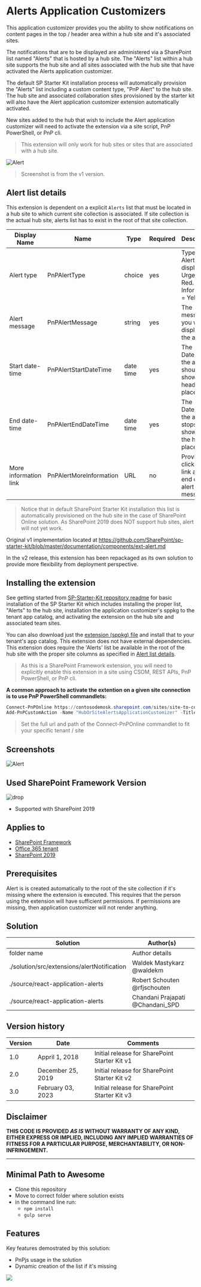 # Alerts Application Customizers

This application customizer provides you the ability to show notifications on content pages in the top / header area within a hub site and it's associated sites.

The notifications that are to be displayed are administered via a SharePoint list named "Alerts" that is hosted by a hub site. The "Alerts" list within a hub site supports the hub site and all sites associated with the hub site that have activated the Alerts application customizer.

The default SP Starter Kit installation process will automatically provision the "Alerts" list including a custom content type, "PnP Alert" to the hub site. The hub site and associated collaboration sites provisioned by the starter kit will also have the Alert application customizer extension automatically activated.

New sites added to the hub that wish to include the Alert application customizer will need to activate the extension via a site script, PnP PowerShell, or PnP cli.

> This extension will only work for hub sites or sites that are associated with a hub site.

![Alert](../../assets/images/components/ext-alert.gif)

> Screenshot is from the v1 version.


## Alert list details

This extension is dependent on a explicit `Alerts` list that must be located in a hub site to which current site collection is associated. If site collection is the actual hub site, alerts list has to exist in the root of that site collection.

| Display Name | Name | Type | Required | Description |
| ---- | ---- | ---- | ---- | ---- |
| Alert type | PnPAlertType | choice | yes | Type of Alert to display. Urgent = Red. Information = Yellow. |
| Alert message | PnPAlertMessage | string | yes | The message you want to display in the alert |
| Start date-time | PnPAlertStartDateTime | date time | yes | The Date/Time the alert should show in the header placeholder |
| End date-time | PnPAlertEndDateTime | date time | yes | The Date/Time the alert stops showing in the header placeholder |
| More information link | PnPAlertMoreInformation | URL | no | Provides a clickable link at the end of the alert message |

> Notice that in default SharePoint Starter Kit installation this list is automatically provisioned on the hub site in the case of SharePoint Online solution. As SharePoint 2019 does NOT support hub sites, alert will not yet work.

Original v1 implementation located at https://github.com/SharePoint/sp-starter-kit/blob/master/documentation/components/ext-alert.md

In the v2 release, this extension has been repackaged as its own solution to provide more flexibility from deployment perspective.


## Installing the extension

See getting started from [SP-Starter-Kit repository readme](https://github.com/pnp/sp-starter-kit) for basic installation of the SP Starter Kit which includes installing the proper list, "Alerts" to the hub site, installation the application customizer's sppkg to the tenant app catalog, and activating the extension on the hub site and associated team sites.

You can also download just the [extension (sppkg) file](./sharepoint/solution/react-application-alerts.sppkg) and install that to your tenant's app catalog. This extension does not have external dependencies. This extension does require the 'Alerts' list be available in the root of the hub site with the proper site columns as specified in [Alert list details](#Alert-list-details).

> As this is a SharePoint Framework extension, you will need to explicitly enable this extension in a site using CSOM, REST APIs, PnP PowerShell, or PnP cli.

**A common approach to activate the extention on a given site connection is to use PnP PowerShell commandlets:**

  ```powershell
  Connect-PnPOnline https://contosodemosk.sharepoint.com/sites/site-to-configure
  Add-PnPCustomAction -Name "HubOrSiteAlertsApplicationCustomizer" -Title "HubOrSiteAlertsApplicationCustomizer" -ClientSideComponentId 29df5d8b-1d9b-4d32-971c-d66162396ed3 -Location "ClientSideExtension.ApplicationCustomizer" -ClientSideComponentProperties "{}" -Scope Site
  ```

> Set the full url and path of the Connect-PnPOnline commandlet to fit your specific tenant / site


## Screenshots

![Alert](../../assets/images/components/ext-alert.png)


## Used SharePoint Framework Version

![drop](https://img.shields.io/badge/version-1.4-green.svg)

* Supported with SharePoint 2019

## Applies to

* [SharePoint Framework](https:/dev.office.com/sharepoint)
* [Office 365 tenant](https://dev.office.com/sharepoint/docs/spfx/set-up-your-development-environment)
* [SharePoint 2019](https://docs.microsoft.com/en-us/sharepoint/dev/general-development/sharepoint-2019-development-platform)

## Prerequisites

Alert is is created automatically to the root of the site collection if it's missing where the extension is executed. This requires that the person using the extension will have sufficient permissions. If permissions are missing, then application customizer will not render anything.

## Solution

Solution|Author(s)
--------|---------
folder name | Author details
./solution/src/extensions/alertNotification | Waldek Mastykarz @waldekm
./source/react-application-alerts | Robert Schouten @rfjschouten
./source/react-application-alerts | Chandani Prajapati @Chandani_SPD
## Version history

Version|Date|Comments
-------|----|--------
1.0|Appril 1, 2018|Initial release for SharePoint Starter Kit v1
2.0|December 25, 2019|Initial release for SharePoint Starter Kit v2
3.0|February 03, 2023|Initial release for SharePoint Starter Kit v3
## Disclaimer

**THIS CODE IS PROVIDED *AS IS* WITHOUT WARRANTY OF ANY KIND, EITHER EXPRESS OR IMPLIED, INCLUDING ANY IMPLIED WARRANTIES OF FITNESS FOR A PARTICULAR PURPOSE, MERCHANTABILITY, OR NON-INFRINGEMENT.**

---

## Minimal Path to Awesome

* Clone this repository
* Move to correct folder where solution exists
* in the command line run:
  * `npm install`
  * `gulp serve`

## Features

Key features demostrated by this solution:

* PnPjs usage in the solution
* Dynamic creation of the list if it's missing

<img src="https://telemetry.sharepointpnp.com/sp-starter-kit/source/react-application-alerts" />
